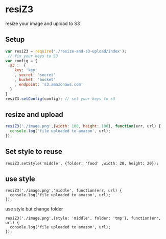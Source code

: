 # resiZ3
resize your image and upload to S3

## Setup

```javascript
var resiZ3 = require('./resize-and-s3-upload/index');
 // fix your keys to S3
var config = {
  s3 :  {
    key: 'key'
    , secret: 'secret'
    , bucket: 'bucket'
    , endpoint: 's3.amazonaws.com'
  }
}
resiZ3.setConfig(config); // set your keys to s3
```


## resize and upload

```javascript
resiZ3('./image.png',{width: 100, height: 100}, function(err, url) {
  console.log('file uploaded to amazon', url);
});
```

## Set style to reuse
```
resiZ3.setStyle('middle', {folder: 'food' ,width: 20, height: 20});
```

## use style
```
resiZ3('./image.png','middle', function(err, url) {
  console.log('file uploaded to amazon', url);
});
```
use style but change folder
```
resiZ3('./image.png',{style: 'middle', folder: 'tmp'}, function(err, url) {
  console.log('file uploaded to amazon', url);
});
```